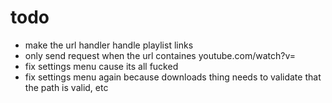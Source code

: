 # todo
- make the url handler handle playlist links
- only send request when the url containes youtube.com/watch?v=
- fix settings menu cause its all fucked
- fix settings menu again because downloads thing needs to validate that the path is valid, etc